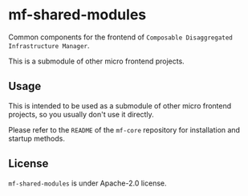 # mf-shared-modules

Common components for the frontend of `Composable Disaggregated Infrastructure Manager`.

This is a submodule of other micro frontend projects.

## Usage

This is intended to be used as a submodule of other micro frontend projects, so you usually don't use it directly.

Please refer to the `README` of the `mf-core` repository for installation and startup methods.

## License

`mf-shared-modules` is under Apache-2.0 license.
